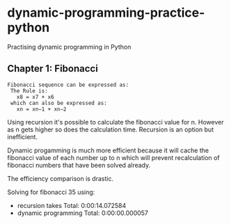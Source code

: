 # dynamic-programming-practice-python
Practising dynamic programming in Python


## Chapter 1: Fibonacci

    Fibonacci sequence can be expressed as:
     The Rule is: 
       x8 = x7 + x6
     which can also be expressed as:
       xn = xn−1 + xn−2

Using recursion it's possible to calculate the fibonacci value for n. However as n gets higher so does the calculation time. Recursion is an option but inefficient.

Dynamic progamming is much more efficient because it will cache the fibonacci value of each number up to n which will prevent recalculation of fibonacci numbers that have been solved already.

The efficiency comparison is drastic. 

Solving for fibonacci 35 using: 

   - recursion takes Total: 0:00:14.072584
   - dynamic programming Total: 0:00:00.000057

